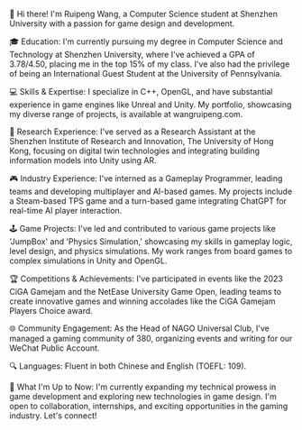 👋 Hi there! I'm Ruipeng Wang, a Computer Science student at Shenzhen University with a passion for game design and development.

🎓 Education: I'm currently pursuing my degree in Computer Science and Technology at Shenzhen University, where I've achieved a GPA of 3.78/4.50, placing me in the top 15% of my class. I've also had the privilege of being an International Guest Student at the University of Pennsylvania.

💻 Skills & Expertise: I specialize in C++, OpenGL, and have substantial experience in game engines like Unreal and Unity. My portfolio, showcasing my diverse range of projects, is available at wangruipeng.com.

🔬 Research Experience: I've served as a Research Assistant at the Shenzhen Institute of Research and Innovation, The University of Hong Kong, focusing on digital twin technologies and integrating building information models into Unity using AR.

🎮 Industry Experience: I've interned as a Gameplay Programmer, leading teams and developing multiplayer and AI-based games. My projects include a Steam-based TPS game and a turn-based game integrating ChatGPT for real-time AI player interaction.

🕹️ Game Projects: I've led and contributed to various game projects like 'JumpBox' and 'Physics Simulation,' showcasing my skills in gameplay logic, level design, and physics simulations. My work ranges from board games to complex simulations in Unity and OpenGL.

🏆 Competitions & Achievements: I've participated in events like the 2023 CiGA Gamejam and the NetEase University Game Open, leading teams to create innovative games and winning accolades like the CiGA Gamejam Players Choice award.

🌐 Community Engagement: As the Head of NAGO Universal Club, I've managed a gaming community of 380, organizing events and writing for our WeChat Public Account.

🔍 Languages: Fluent in both Chinese and English (TOEFL: 109).

🌟 What I'm Up to Now: I'm currently expanding my technical prowess in game development and exploring new technologies in game design. I'm open to collaboration, internships, and exciting opportunities in the gaming industry. Let's connect!
